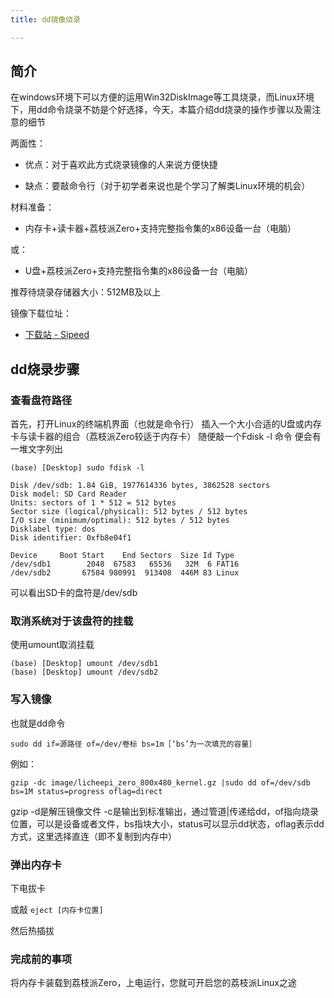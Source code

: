 ```yaml
---
title: dd镜像烧录

---
```


## 简介

在windows环境下可以方便的运用Win32DiskImage等工具烧录，而Linux环境下，用dd命令烧录不妨是个好选择，今天，本篇介绍dd烧录的操作步骤以及需注意的细节

两面性：

- 优点：对于喜欢此方式烧录镜像的人来说方便快捷

- 缺点：要敲命令行（对于初学者来说也是个学习了解类Linux环境的机会）

材料准备：

- 内存卡+读卡器+荔枝派Zero+支持完整指令集的x86设备一台（电脑）

或：

- U盘+荔枝派Zero+支持完整指令集的x86设备一台（电脑）

推荐待烧录存储器大小：512MB及以上

镜像下载位址：
- [下载站 - Sipeed](https://dl.sipeed.com/shareURL/LICHEE/Zero/SDK)

## dd烧录步骤


### 查看盘符路径

首先，打开Linux的终端机界面（也就是命令行）
插入一个大小合适的U盘或内存卡与读卡器的组合（荔枝派Zero较适于内存卡）
随便敲一个Fdisk -l 命令 便会有一堆文字列出

```shell
(base) [Desktop] sudo fdisk -l  

Disk /dev/sdb: 1.84 GiB, 1977614336 bytes, 3862528 sectors
Disk model: SD Card Reader  
Units: sectors of 1 * 512 = 512 bytes
Sector size (logical/physical): 512 bytes / 512 bytes
I/O size (minimum/optimal): 512 bytes / 512 bytes
Disklabel type: dos
Disk identifier: 0xfb8e04f1

Device     Boot Start    End Sectors  Size Id Type
/dev/sdb1        2048  67583   65536   32M  6 FAT16
/dev/sdb2       67584 980991  913408  446M 83 Linux
```

可以看出SD卡的盘符是/dev/sdb

### 取消系统对于该盘符的挂载


使用umount取消挂载

```shell
(base) [Desktop] umount /dev/sdb1                                              
(base) [Desktop] umount /dev/sdb2 
```

### 写入镜像

也就是dd命令

`sudo dd if=源路径 of=/dev/卷标 bs=1m［‘bs’为一次填充的容量］`

例如：

```
gzip -dc image/licheepi_zero_800x480_kernel.gz |sudo dd of=/dev/sdb bs=1M status=progress oflag=direct
```

gzip -d是解压镜像文件 -c是输出到标准输出，通过管道|传递给dd，of指向烧录位置，可以是设备或者文件，bs指块大小，status可以显示dd状态，oflag表示dd方式，这里选择直连（即不复制到内存中）



### 弹出内存卡


下电拔卡

或敲 `eject [内存卡位置]`

然后热插拔

### 完成前的事项


将内存卡装载到荔枝派Zero，上电运行，您就可开启您的荔枝派Linux之途